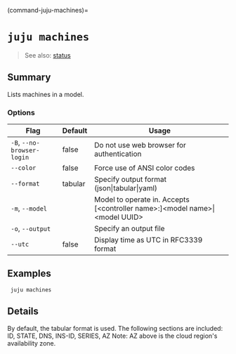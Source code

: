 (command-juju-machines)=
# `juju machines`
> See also: [status](#status)

## Summary
Lists machines in a model.

### Options
| Flag | Default | Usage |
| --- | --- | --- |
| `-B`, `--no-browser-login` | false | Do not use web browser for authentication |
| `--color` | false | Force use of ANSI color codes |
| `--format` | tabular | Specify output format (json&#x7c;tabular&#x7c;yaml) |
| `-m`, `--model` |  | Model to operate in. Accepts [&lt;controller name&gt;:]&lt;model name&gt;&#x7c;&lt;model UUID&gt; |
| `-o`, `--output` |  | Specify an output file |
| `--utc` | false | Display time as UTC in RFC3339 format |

## Examples

     juju machines


## Details

By default, the tabular format is used.
The following sections are included: ID, STATE, DNS, INS-ID, SERIES, AZ
Note: AZ above is the cloud region's availability zone.